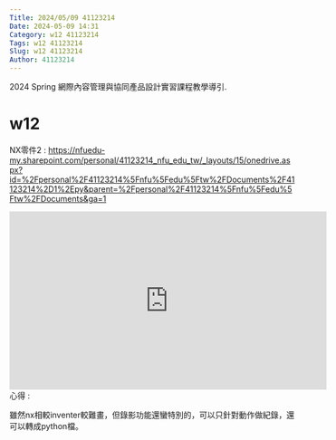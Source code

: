 ```yaml
---
Title: 2024/05/09 41123214
Date: 2024-05-09 14:31
Category: w12 41123214
Tags: w12 41123214
Slug: w12 41123214
Author: 41123214
---
```


2024 Spring 網際內容管理與協同產品設計實習課程教學導引.

<!-- PELICAN_END_SUMMARY -->

# w12
NX零件2 : https://nfuedu-my.sharepoint.com/personal/41123214_nfu_edu_tw/_layouts/15/onedrive.aspx?id=%2Fpersonal%2F41123214%5Fnfu%5Fedu%5Ftw%2FDocuments%2F41123214%2D1%2Epy&parent=%2Fpersonal%2F41123214%5Fnfu%5Fedu%5Ftw%2FDocuments&ga=1

<iframe width="560" height="315" src="https://www.youtube.com/embed/01V69g1XjM8?si=xxOyhSNPktqPz7cg" title="YouTube video player" frameborder="0" allow="accelerometer; autoplay; clipboard-write; encrypted-media; gyroscope; picture-in-picture; web-share" referrerpolicy="strict-origin-when-cross-origin" allowfullscreen></iframe>
心得 : 

雖然nx相較inventer較難畫，但錄影功能還蠻特別的，可以只針對動作做紀錄，還可以轉成python檔。